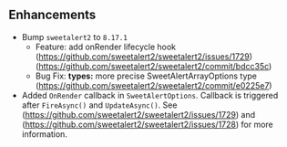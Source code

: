 ﻿## Enhancements
* Bump `sweetalert2` to `8.17.1`
  * Feature: add onRender lifecycle hook (https://github.com/sweetalert2/sweetalert2/issues/1729) (https://github.com/sweetalert2/sweetalert2/commit/bdcc35c)
  * Bug Fix: **types:** more precise SweetAlertArrayOptions type (https://github.com/sweetalert2/sweetalert2/commit/e0225e7)
* Added `OnRender` callback in `SweetAlertOptions`. Callback is triggered after `FireAsync()` and `UpdateAsync()`. See (https://github.com/sweetalert2/sweetalert2/issues/1729) and (https://github.com/sweetalert2/sweetalert2/issues/1728) for more information.